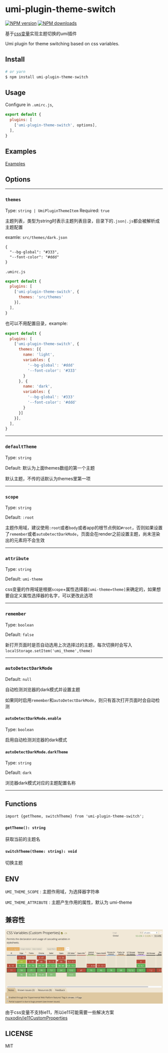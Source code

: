 # umi-plugin-theme-switch

[![NPM version](https://img.shields.io/npm/v/umi-plugin-theme-switch.svg?style=flat)](https://npmjs.org/package/umi-plugin-theme-switch)
[![NPM downloads](http://img.shields.io/npm/dm/umi-plugin-theme-switch.svg?style=flat)](https://npmjs.org/package/umi-plugin-theme-switch)

基于[css变量](https://developer.mozilla.org/zh-CN/docs/Web/CSS/Using_CSS_custom_properties)实现主题切换的umi插件

Umi plugin for theme switching based on css variables.

## Install

```bash
# or yarn
$ npm install umi-plugin-theme-switch
```

## Usage

Configure in `.umirc.js`,

```js
export default {
  plugins: [
    ['umi-plugin-theme-switch', options],
  ],
}
```

## Examples

[Examples](https://github.com/wxul/umi-plugin-theme-switch/tree/master/examples)

## Options

***

### `themes`

Type: `string | UmiPluginThemeItem`
Required: `true`

主题列表，类型为string时表示主题列表目录，目录下的`.json|.js`都会被解析成主题配置

examle: 
`src/themes/dark.json`
```
{
  "--bg-global": "#333",
  "--font-color": "#ddd"
}
```
`.umirc.js`
```js
export default {
  plugins: [
    ['umi-plugin-theme-switch', {
      themes: 'src/themes'
    }],
  ],
}
```

也可以不用配置目录，example:
``` js
export default {
  plugins: [
    ['umi-plugin-theme-switch', {
      themes: [{
        name: 'light',
        variables: {
          '--bg-global': '#ddd'
          '--font-color': '#333'
        }
      }, {
        name: 'dark',
        variables: {
          '--bg-global': '#333'
          '--font-color': '#ddd'
        }
      }]
    }],
  ],
}
```

***

### `defaultTheme`

Type: `string`

Default: 默认为上面themes数组的第一个主题

默认主题，不传的话默认为themes里第一项

***

### `scope`

Type: `string`

Default: `:root`

主题作用域，建议使用`:root`或者`body`或者app的根节点例如`#root`，否则如果设置了`remember`或者`autoDetectDarkMode`，页面会在render之前设置主题，尚未渲染出的元素将不会生效

***

### `attribute`

Type: `string`

Default: `umi-theme`

css变量的作用域是根据`scope`+属性选择器`[umi-theme=theme]`来确定的，如果想要自定义属性选择器的名字，可以更改此选项

***

### `remember`

Type: `boolean`

Default: `false`

新打开页面时是否自动选用上次选择过的主题，每次切换时会写入 `localStorage.setItem('umi_theme',theme)` 

***

### `autoDetectDarkMode`

Default: `null`

自动检测浏览器的dark模式并设置主题

如果同时启用`remember`和`autoDetectDarkMode`，则只有首次打开页面时会自动检测

#### `autoDetectDarkMode.enable`

Type: `boolean`

启用自动检测浏览器的dark模式

#### `autoDetectDarkMode.darkTheme`

Type: `string`

Default: `dark`

浏览器dark模式对应的主题配置名称

***

## Functions

`import {getTheme, switchTheme} from 'umi-plugin-theme-switch';`

#### `getTheme(): string`

获取当前的主题名

#### `switchTheme(theme: string): void`

切换主题

## ENV

`UMI_THEME_SCOPE` : 主题作用域，为选择器字符串

`UMI_THEME_ATTRIBUTE` : 主题产生作用的属性，默认为 umi-theme

## 兼容性

![caniuse](assets/caniuse.png)

由于css变量不支持ie11，所以ie11可能需要一些解决方案 [nuxodin/ie11CustomProperties](https://github.com/nuxodin/ie11CustomProperties)

## LICENSE

MIT
